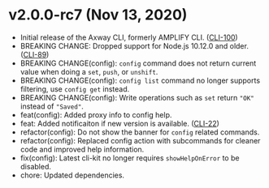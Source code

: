 # v2.0.0-rc7 (Nov 13, 2020)

 * Initial release of the Axway CLI, formerly AMPLIFY CLI.
   ([CLI-100](https://jira.axway.com/browse/CLI-100))
 * BREAKING CHANGE: Dropped support for Node.js 10.12.0 and older.
   ([CLI-89](https://jira.axway.com/browse/CLI-89))
 * BREAKING CHANGE(config): `config` command does not return current value when doing a `set`,
   `push`, or `unshift`.
 * BREAKING CHANGE(config): `config list` command no longer supports filtering, use `config get`
   instead.
 * BREAKING CHANGE(config): Write operations such as `set` return `"OK"` instead of `"Saved"`.
 * feat(config): Added proxy info to config help.
 * feat: Added notificaiton if new version is available.
   ([CLI-22](https://jira.axway.com/browse/CLI-22))
 * refactor(config): Do not show the banner for `config` related commands.
 * refactor(config): Replaced config action with subcommands for cleaner code and improved help
   information.
 * fix(config): Latest cli-kit no longer requires `showHelpOnError` to be disabled.
 * chore: Updated dependencies.
